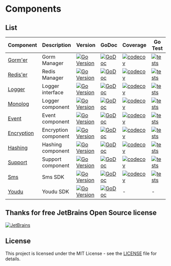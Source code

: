 # Components

## List

| Component                                                | Description          | Version                                                                                                                                | GoDoc                                                                                                                          | Coverage                                                                                                                                                  | Go Test                                                                                                                                                        |
|----------------------------------------------------------|----------------------|----------------------------------------------------------------------------------------------------------------------------------------|--------------------------------------------------------------------------------------------------------------------------------|-----------------------------------------------------------------------------------------------------------------------------------------------------------|----------------------------------------------------------------------------------------------------------------------------------------------------------------|
| [Gorm'er](https://github.com/go-packagist/gormer)        | Gorm Manager         | [![Go Version](https://badgen.net/github/release/go-packagist/gormer/stable)](https://github.com/go-packagist/gormer/releases)         | [![GoDoc](https://pkg.go.dev/badge/github.com/go-packagist/gormer/v2)](https://pkg.go.dev/github.com/go-packagist/gormer/v2)   | [![codecov](https://codecov.io/gh/go-packagist/gormer/branch/master/graph/badge.svg?token=5TWGQ9DIRU)](https://codecov.io/gh/go-packagist/gormer)         | [![tests](https://github.com/go-packagist/gormer/actions/workflows/go.yml/badge.svg)](https://github.com/go-packagist/gormer/actions/workflows/go.yml)         |
| [Redis'er](https://github.com/go-packagist/rediser)      | Redis Manager        | [![Go Version](https://badgen.net/github/release/go-packagist/rediser/stable)](https://github.com/go-packagist/rediser/releases)       | [![GoDoc](https://pkg.go.dev/badge/github.com/go-packagist/rediser)](https://pkg.go.dev/github.com/go-packagist/rediser)       | [![codecov](https://codecov.io/gh/go-packagist/rediser/branch/master/graph/badge.svg?token=5TWGQ9DIRU)](https://codecov.io/gh/go-packagist/rediser)       | [![tests](https://github.com/go-packagist/rediser/actions/workflows/go.yml/badge.svg)](https://github.com/go-packagist/rediser/actions/workflows/go.yml)       |
| [Logger](https://github.com/go-packagist/logger)         | Logger interface     | [![Go Version](https://badgen.net/github/release/go-packagist/logger/stable)](https://github.com/go-packagist/logger/releases)         | [![GoDoc](https://pkg.go.dev/badge/github.com/go-packagist/logger)](https://pkg.go.dev/github.com/go-packagist/logger)         | [![codecov](https://codecov.io/gh/go-packagist/logger/branch/master/graph/badge.svg?token=5TWGQ9DIRU)](https://codecov.io/gh/go-packagist/logger)         | [![tests](https://github.com/go-packagist/logger/actions/workflows/go.yml/badge.svg)](https://github.com/go-packagist/logger/actions/workflows/go.yml)         |
| [Monolog](https://github.com/go-packagist/monolog)       | Logger component     | [![Go Version](https://badgen.net/github/release/go-packagist/monolog/stable)](https://github.com/go-packagist/monolog/releases)       | [![GoDoc](https://pkg.go.dev/badge/github.com/go-packagist/monolog)](https://pkg.go.dev/github.com/go-packagist/monolog)       | [![codecov](https://codecov.io/gh/go-packagist/monolog/branch/master/graph/badge.svg?token=5TWGQ9DIRU)](https://codecov.io/gh/go-packagist/monolog)       | [![tests](https://github.com/go-packagist/monolog/actions/workflows/go.yml/badge.svg)](https://github.com/go-packagist/monolog/actions/workflows/go.yml)       |
| [Event](https://github.com/go-packagist/event)           | Event component      | [![Go Version](https://badgen.net/github/release/go-packagist/event/stable)](https://github.com/go-packagist/event/releases)           | [![GoDoc](https://pkg.go.dev/badge/github.com/go-packagist/event)](https://pkg.go.dev/github.com/go-packagist/event)           | [![codecov](https://codecov.io/gh/go-packagist/event/branch/master/graph/badge.svg?token=5TWGQ9DIRU)](https://codecov.io/gh/go-packagist/event)           | [![tests](https://github.com/go-packagist/event/actions/workflows/go.yml/badge.svg)](https://github.com/go-packagist/event/actions/workflows/go.yml)           |
| [Encryption](https://github.com/go-packagist/encryption) | Encryption component | [![Go Version](https://badgen.net/github/release/go-packagist/encryption/stable)](https://github.com/go-packagist/encryption/releases) | [![GoDoc](https://pkg.go.dev/badge/github.com/go-packagist/encryption)](https://pkg.go.dev/github.com/go-packagist/encryption) | [![codecov](https://codecov.io/gh/go-packagist/encryption/branch/master/graph/badge.svg?token=5TWGQ9DIRU)](https://codecov.io/gh/go-packagist/encryption) | [![tests](https://github.com/go-packagist/encryption/actions/workflows/go.yml/badge.svg)](https://github.com/go-packagist/encryption/actions/workflows/go.yml) |
| [Hashing](https://github.com/go-packagist/hashing)       | Hashing component    | [![Go Version](https://badgen.net/github/release/go-packagist/hashing/stable)](https://github.com/go-packagist/hashing/releases)       | [![GoDoc](https://pkg.go.dev/badge/github.com/go-packagist/hashing)](https://pkg.go.dev/github.com/go-packagist/hashing)       | [![codecov](https://codecov.io/gh/go-packagist/hashing/branch/master/graph/badge.svg?token=5TWGQ9DIRU)](https://codecov.io/gh/go-packagist/hashing)       | [![tests](https://github.com/go-packagist/hashing/actions/workflows/go.yml/badge.svg)](https://github.com/go-packagist/hashing/actions/workflows/go.yml)       |
| [Support](https://github.com/go-packagist/support)       | Support component    | [![Go Version](https://badgen.net/github/release/go-packagist/support/stable)](https://github.com/go-packagist/support/releases)       | [![GoDoc](https://pkg.go.dev/badge/github.com/go-packagist/support)](https://pkg.go.dev/github.com/go-packagist/support)       | [![codecov](https://codecov.io/gh/go-packagist/support/branch/master/graph/badge.svg?token=5TWGQ9DIRU)](https://codecov.io/gh/go-packagist/support)       | [![tests](https://github.com/go-packagist/support/actions/workflows/go.yml/badge.svg)](https://github.com/go-packagist/support/actions/workflows/go.yml)       |
| [Sms](https://github.com/go-packagist/sms)               | Sms SDK              | [![Go Version](https://badgen.net/github/release/go-packagist/sms/stable)](https://github.com/go-packagist/sms/releases)               | [![GoDoc](https://pkg.go.dev/badge/github.com/go-packagist/sms)](https://pkg.go.dev/github.com/go-packagist/sms)               | [![codecov](https://codecov.io/gh/go-packagist/sms/branch/master/graph/badge.svg?token=5TWGQ9DIRU)](https://codecov.io/gh/go-packagist/sms)               | [![tests](https://github.com/go-packagist/sms/actions/workflows/go.yml/badge.svg)](https://github.com/go-packagist/sms/actions/workflows/go.yml)               |
| [Youdu](https://github.com/go-packagist/youdu)           | Youdu SDK            | [![Go Version](https://badgen.net/github/release/go-packagist/youdu/stable)](https://github.com/go-packagist/youdu/releases)           | [![GoDoc](https://pkg.go.dev/badge/github.com/go-packagist/youdu)](https://pkg.go.dev/github.com/go-packagist/youdu)           | -                                                                                                                                                         | -                                                                                                                                                              |


## Thanks for free JetBrains Open Source license

[![JetBrains](https://resources.jetbrains.com/storage/products/company/brand/logos/jb_beam.svg)](https://www.jetbrains.com/?from=go-packagist)

## License

This project is licensed under the MIT License - see the [LICENSE](LICENSE) file for details.